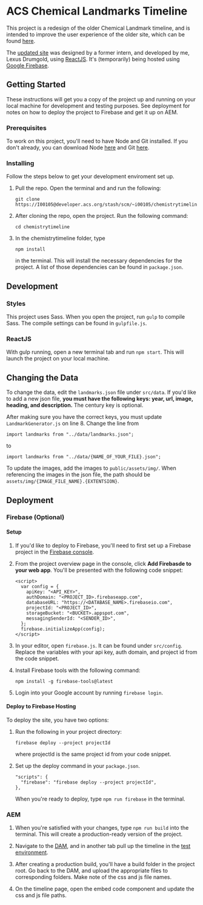 # ACS Chemical Landmarks Timeline

This project is a redesign of the older Chemical Landmark timeline, and is intended to improve the user experience of the older site, which can be found [here](https://www.acs.org/content/acs/en/education/whatischemistry/landmarks/landmarks-timeline.html).

The [updated site](https://acs-chemistrytimeline.firebaseapp.com/) was designed by a former intern, and developed by me, Lexus Drumgold, using [ReactJS](https://reactjs.org/). It's (temporarily) being hosted using [Google Firebase](https://firebase.google.com/docs/web/setup).

## Getting Started

These instructions will get you a copy of the project up and running on your local machine for development and testing purposes. See deployment for notes on how to deploy the project to Firebase and get it up on AEM.

### Prerequisites

To work on this project, you'll need to have Node and Git installed. If you don't already, you can download Node [here](https://nodejs.org/en/download/) and Git [here](https://git-scm.com/downloads).

### Installing

Follow the steps below to get your development enviroment set up.

1.  Pull the repo. Open the terminal and and run the following:

    ```
    git clone https://I00105@developer.acs.org/stash/scm/~i00105/chemistrytimeline.git
    ```

2.  After cloning the repo, open the project. Run the following command:

    ```
    cd chemistrytimeline
    ```

3.  In the chemistrytimeline folder, type
    ```
    npm install
    ```
    in the terminal. This will install the necessary dependencies for the project. A list of those dependencies can be found in `package.json`.

## Development

### Styles

This project uses Sass. When you open the project, run `gulp` to compile Sass. The compile settings can be found in `gulpfile.js`.

### ReactJS

With gulp running, open a new terminal tab and run `npm start`. This will launch the project on your local machine.

## Changing the Data

To change the data, edit the `landmarks.json` file under `src/data`. If you'd like to add a new json file, **you must have the following keys: year, url, image, heading, and description.** The century key is optional.

After making sure you have the correct keys, you must update `LandmarkGenerator.js` on line 8. Change the line from

```
import landmarks from "../data/landmarks.json";
```

to

```
import landmarks from "../data/{NAME_OF_YOUR_FILE}.json";
```

To update the images, add the images to `public/assets/img/`. When referencing the images in the json file, the path should be `assets/img/{IMAGE_FILE_NAME}.{EXTENTSION}`.

## Deployment

### Firebase (Optional)

#### Setup

1.  If you'd like to deploy to Firebase, you'll need to first set up a Firebase project in the [Firebase console](https://console.firebase.google.com/).

2.  From the project overview page in the console, click **Add Firebasde to your web app**. You'll be presented with the following code snippet:

    ```
    <script>
      var config = {
        apiKey: "<API_KEY>",
        authDomain: "<PROJECT_ID>.firebaseapp.com",
        databaseURL: "https://<DATABASE_NAME>.firebaseio.com",
        projectId: "<PROJECT_ID>",
        storageBucket: "<BUCKET>.appspot.com",
        messagingSenderId: "<SENDER_ID>",
      };
      firebase.initializeApp(config);
    </script>
    ```

3.  In your editor, open `firebase.js`. It can be found under `src/config`. Replace the variables with your api key, auth domain, and project id from the code snippet.

4.  Install Firebase tools with the following command:

    ```
    npm install -g firebase-tools@latest
    ```

5.  Login into your Google account by running `firebase login`.

#### Deploy to Firebase Hosting

To deploy the site, you have two options:

1.  Run the following in your project directory:

    ```
    firebase deploy --project projectId
    ```

    where projectId is the same project id from your code snippet.

2.  Set up the deploy command in your `package.json`.

    ```
    "scripts": {
      "firebase": "firebase deploy --project projectId",
    },
    ```

    When you're ready to deploy, type `npm run firebase` in the terminal.

### AEM

1.  When you're satisfied with your changes, type `npm run build` into the terminal. This will create a production-ready version of the project.

2.  Navigate to the [DAM](https://aemauttst.acs.org/damadmin#/content/dam/acsorg/education/whatischemistry/landmarks/timeline), and in another tab pull up the timeline in the [test environment](https://aemauttst.acs.org/content/acs/en/education/whatischemistry/landmarks/landmarks-timeline-jcl.html).

3.  After creating a production build, you'll have a build folder in the project root. Go back to the DAM, and upload the appropriate files to corresponding folders. Make note of the css and js file names.

4.  On the timeline page, open the embed code component and update the css and js file paths.
